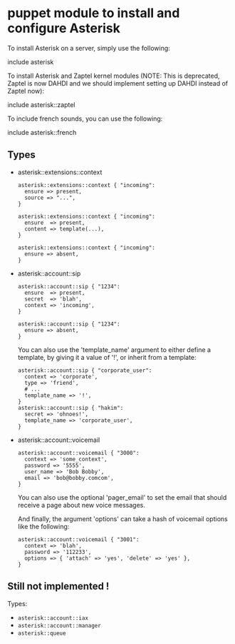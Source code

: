 puppet module to install and configure Asterisk
===============================================

To install Asterisk on a server, simply use the following:

  include asterisk

To install Asterisk and Zaptel kernel modules (NOTE: This is deprecated, Zaptel
is now DAHDI and we should implement setting up DAHDI instead of Zaptel now):

  include asterisk::zaptel

To include french sounds, you can use the following:

  include asterisk::french

Types
-----

  * asterisk::extensions::context

    ```puppet
    asterisk::extensions::context { "incoming":
      ensure => present,
      source => "...",
    }

    asterisk::extensions::context { "incoming":
      ensure  => present,
      content => template(...),
    }

    asterisk::extensions::context { "incoming":
      ensure => absent,
    }
    ```

  * asterisk::account::sip

    ```puppet
    asterisk::account::sip { "1234":
      ensure  => present,
      secret  => 'blah',
      context => 'incoming',
    }

    asterisk::account::sip { "1234":
      ensure => absent,
    }
    ```

    You can also use the 'template_name' argument to either define a template,
    by giving it a value of '!', or inherit from a template:

    ```puppet
    asterisk::account::sip { "corporate_user":
      context => 'corporate',
      type => 'friend',
      # ...
      template_name => '!',
    }
    asterisk::account::sip { "hakim":
      secret => 'ohnoes!',
      template_name => 'corporate_user',
    }
    ```

  * asterisk::account::voicemail

    ```puppet
    asterisk::account::voicemail { "3000":
      context => 'some_context',
      password => '5555',
      user_name => 'Bob Bobby',
      email => 'bob@bobby.comcom',
    }
    ```

    You can also use the optional 'pager_email' to set the email that should
    receive a page about new voice messages.

    And finally, the argument 'options' can take a hash of voicemail options
    like the following:

    ```puppet
    asterisk::account::voicemail { "3001":
      context => 'blah',
      password => '112233',
      options => { 'attach' => 'yes', 'delete' => 'yes' },
    }
    ```

Still not implemented !
-----------------------

Types:

  * `asterisk::account::iax`
  * `asterisk::account::manager`
  * `asterisk::queue`

